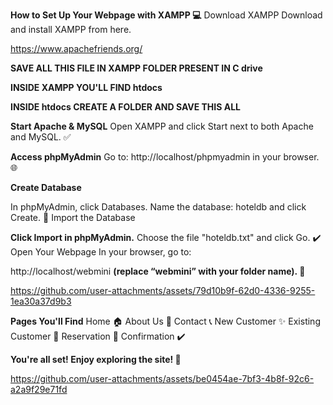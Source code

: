 **How to Set Up Your Webpage with XAMPP 💻**
Download XAMPP
Download and install XAMPP from here.

https://www.apachefriends.org/

**SAVE ALL THIS FILE IN XAMPP FOLDER PRESENT IN C drive**

**INSIDE XAMPP YOU'LL FIND htdocs**

**INSIDE htdocs CREATE A FOLDER AND SAVE THIS ALL**

**Start Apache & MySQL**
Open XAMPP and click Start next to both Apache and MySQL. ✅

**Access phpMyAdmin**
Go to:
http://localhost/phpmyadmin in your browser. 🌐

**Create Database**

In phpMyAdmin, click Databases.
Name the database: hoteldb and click Create. 🏨
Import the Database

**Click Import in phpMyAdmin.**
Choose the file "hoteldb.txt" and click Go. ✔️
Open Your Webpage
In your browser, go to:

http://localhost/webmini **(replace “webmini” with your folder name). 🌟**


https://github.com/user-attachments/assets/79d10b9f-62d0-4336-9255-1ea30a37d9b3


**Pages You'll Find**
Home 🏠
About Us 📖
Contact 📞
New Customer ✨
Existing Customer 👥
Reservation 📅
Confirmation ✔️


**You're all set! Enjoy exploring the site! 🎉**


https://github.com/user-attachments/assets/be0454ae-7bf3-4b8f-92c6-a2a9f29e71fd






